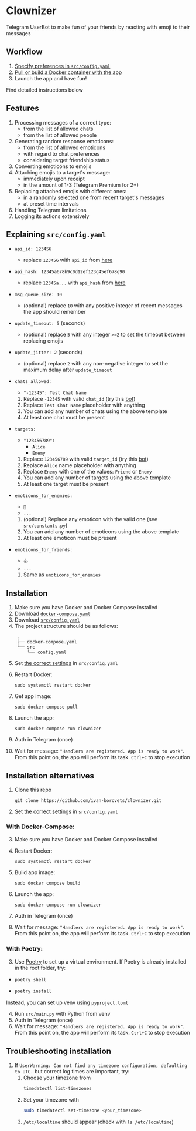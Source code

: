# Clownizer

Telegram UserBot to make fun of your friends by reacting with emoji to their messages

## Workflow

1. [Specify preferences in `src/config.yaml`](#explaining-srcconfigyaml)
2. [Pull or build a Docker container with the app](#installation)
3. Launch the app and have fun!

Find detailed instructions below

## Features

1. Processing messages of a correct type:
    - from the list of allowed chats
    - from the list of allowed people
2. Generating random response emoticons:
    - from the list of allowed emoticons
    - with regard to chat preferences
    - considering target friendship status
3. Converting emoticons to emojis
4. Attaching emojis to a target's message:
    - immediately upon receipt
    - in the amount of 1-3 (Telegram Premium for 2+)
5. Replacing attached emojis with different ones:
    - in a randomly selected one from recent target's messages
    - at preset time intervals
6. Handling Telegram limitations
7. Logging its actions extensively

## Explaining `src/config.yaml`

- `api_id: 123456`
    - replace `123456` with `api_id` from [here](https://core.telegram.org/api/obtaining_api_id)
- `api_hash: 12345a678b9c0d12ef123g45ef678g90`
    - replace `12345a...` with `api_hash` from [here](https://core.telegram.org/api/obtaining_api_id)
- `msg_queue_size: 10`
    - (optional) replace `10` with any positive integer of recent messages the app should remember
- `update_timeout: 5` (seconds)
    - (optional) replace `5` with any integer `>=2` to set the timeout between replacing emojis
- `update_jitter: 2` (seconds)
    - (optional) replace `2` with any non-negative integer to set the maximum delay after `update_timeout`
- `chats_allowed:`
    - `"-12345": Test Chat Name`

    1. Replace `-12345` with valid `chat_id` (try this [bot](https://t.me/GetChatID_IL_BOT))
    2. Replace `Test Chat Name` placeholder with anything
    3. You can add any number of chats using the above template
    4. At least one chat must be present
- `targets:`
    - `"123456789":`
        - `Alice`
        - `Enemy`

    1. Replace `123456789` with valid `target_id` (try this [bot](https://t.me/GetChatID_IL_BOT))
    2. Replace `Alice` name placeholder with anything
    3. Replace `Enemy` with one of the values: `Friend` or `Enemy`
    4. You can add any number of targets using the above template
    5. At least one target must be present
- `emoticons_for_enemies:`
    - `🤡`
    - `...`

    1. (optional) Replace any emoticon with the valid one (see `src/constants.py`)
    2. You can add any number of emoticons using the above template
    3. At least one emoticon must be present
- `emoticons_for_friends:`
    - `👍`
    - `...`

    1. Same as `emoticons_for_enemies`

## Installation

1. Make sure you have Docker and Docker Compose installed
2. Download [`docker-compose.yaml`](https://github.com/ivan-borovets/clownizer/blob/master/docker-compose.yaml)
3. Download [`src/config.yaml`](https://github.com/ivan-borovets/clownizer/blob/master/src/config.yaml)
4. The project structure should be as follows:

```
    .
    ├── docker-compose.yaml
    └── src
        └── config.yaml
```
5. Set [the correct settings](#explaining-srcconfigyaml) in `src/config.yaml`
6. Restart Docker: 

    ```shell
    sudo systemctl restart docker
    ```
7. Get app image:
    ```shell
    sudo docker compose pull
    ```
8. Launch the app:
    ```shell
    sudo docker compose run clownizer
    ```
9. Auth in Telegram (once)
10. Wait for message: `"Handlers are registered. App is ready to work"`. From this point on, the app will perform
    its task. `Ctrl+C` to stop execution

## Installation alternatives
1. Clone this repo

    ```shell
    git clone https://github.com/ivan-borovets/clownizer.git
    ```
2. Set [the correct settings](#explaining-srcconfigyaml) in `src/config.yaml`

### With Docker-Compose:
3. Make sure you have Docker and Docker Compose installed
4. Restart Docker: 

    ```shell
    sudo systemctl restart docker
    ```
5. Build app image:

    ```shell
    sudo docker compose build
    ```
6. Launch the app:
    ```shell
    sudo docker compose run clownizer
    ```
7. Auth in Telegram (once)
8. Wait for message: `"Handlers are registered. App is ready to work"`. From this point on, the app will perform
    its task. `Ctrl+C` to stop execution

### With Poetry:
3. Use [Poetry](https://python-poetry.org/) to set up a virtual environment. If Poetry is already installed in the
   root folder, try:

-   ```sh
    poetry shell
    ```
-   ```sh
    poetry install
    ```

Instead, you can set up venv using `pyproject.toml`

4. Run `src/main.py` with Python from venv
5. Auth in Telegram (once)
6. Wait for message: `"Handlers are registered. App is ready to work"`. From this point on, the app will perform
    its task. `Ctrl+C` to stop execution

## Troubleshooting installation
1. If `UserWarning: Can not find any timezone configuration, defaulting to UTC.` but correct log times are
      important, try:
   1. Choose your timezone from
        ```sh
        timedatectl list-timezones
        ```
   2. Set your timezone with
        ```sh
        sudo timedatectl set-timezone <your_timezone>
        ```
   3. `/etc/localtime` should appear (check with `ls /etc/localtime`)
